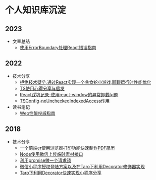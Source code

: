 # 个人知识库沉淀

## 2023

- 文章总结
  - [使用ErrorBoundary处理React错误指南](./文章总结/2023/使用ErrorBoundary处理React错误指南.md)

## 2022

- 技术分享
  - [拒绝技术壁垒,通过React实现一个贪食蛇小游戏,聊聊运行时性能优化](./技术分享/2022/拒绝技术壁垒,通过React实现一个贪食蛇小游戏,聊聊运行时性能优化.md)
  - [TS使用心得分享与启发](./技术分享/2022/TS使用心得分享与启发.md)
  - [React踩坑记录-使用react-window的异常卸载问题](./技术分享/2022/React踩坑记录-使用react-window的异常卸载问题.md)
  - [TSConfig-noUncheckedIndexedAccess作用](./技术分享/2022/TSConfig-noUncheckedIndexedAccess作用.md)
- 读书笔记
  - [Web性能权威指南](./读书笔记/2022/Web性能权威指南.md)

## 2018

- 技术分享
  - [一个前端er使用浏览器打印功能快速制作PDF简历](./技术分享/2018/一个前端er使用浏览器打印功能快速制作PDF简历.md)
  - [Node使用微信上传临时素材接口](./技术分享/2018/Node使用微信上传临时素材接口.md)
  - [利用promise做一个请求锁](./技术分享/2018/利用promise做一个请求锁.md)
  - [微信小程序授权登陆方案以及在Taro下利用Decorator修饰器实现](技术分享/2018/微信小程序授权登陆方案以及在Taro下利用Decorator修饰器实现.md)
  - [Taro下利用Decorator快速实现小程序分享](./技术分享/2018/Taro下利用Decorator快速实现小程序分享.md)
